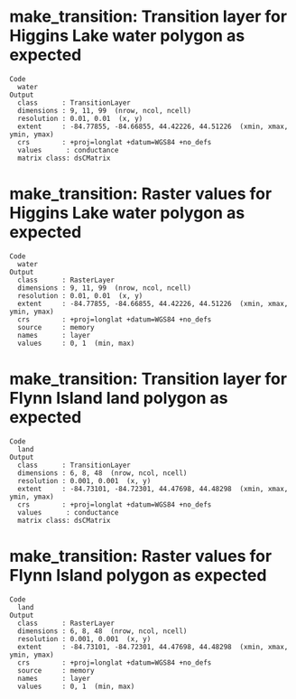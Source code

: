 # make_transition: Transition layer for Higgins Lake water polygon as expected

    Code
      water
    Output
      class      : TransitionLayer 
      dimensions : 9, 11, 99  (nrow, ncol, ncell)
      resolution : 0.01, 0.01  (x, y)
      extent     : -84.77855, -84.66855, 44.42226, 44.51226  (xmin, xmax, ymin, ymax)
      crs        : +proj=longlat +datum=WGS84 +no_defs 
      values      : conductance 
      matrix class: dsCMatrix 

# make_transition: Raster values for Higgins Lake water polygon as expected

    Code
      water
    Output
      class      : RasterLayer 
      dimensions : 9, 11, 99  (nrow, ncol, ncell)
      resolution : 0.01, 0.01  (x, y)
      extent     : -84.77855, -84.66855, 44.42226, 44.51226  (xmin, xmax, ymin, ymax)
      crs        : +proj=longlat +datum=WGS84 +no_defs 
      source     : memory
      names      : layer 
      values     : 0, 1  (min, max)
      

# make_transition: Transition layer for Flynn Island land polygon as expected

    Code
      land
    Output
      class      : TransitionLayer 
      dimensions : 6, 8, 48  (nrow, ncol, ncell)
      resolution : 0.001, 0.001  (x, y)
      extent     : -84.73101, -84.72301, 44.47698, 44.48298  (xmin, xmax, ymin, ymax)
      crs        : +proj=longlat +datum=WGS84 +no_defs 
      values      : conductance 
      matrix class: dsCMatrix 

# make_transition: Raster values for Flynn Island polygon as expected

    Code
      land
    Output
      class      : RasterLayer 
      dimensions : 6, 8, 48  (nrow, ncol, ncell)
      resolution : 0.001, 0.001  (x, y)
      extent     : -84.73101, -84.72301, 44.47698, 44.48298  (xmin, xmax, ymin, ymax)
      crs        : +proj=longlat +datum=WGS84 +no_defs 
      source     : memory
      names      : layer 
      values     : 0, 1  (min, max)
      

